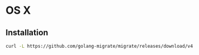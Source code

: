 # OS X

## Installation

```sh
curl -L https://github.com/golang-migrate/migrate/releases/download/v4.2.5/migrate.darwin-amd64.tar.gz | tar -xzC /usr/local/bin --transform s/migrate.darwin-amd64/migrate/
```

